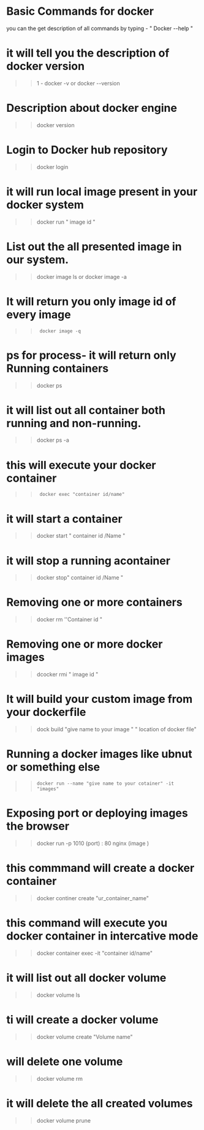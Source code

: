 # Basic Commands for docker 


you can the get  description of  all commands by typing - " Docker --help "

 # it will  tell you the description of docker version

>> 1 -	 docker -v or docker --version    					



#  Description about docker engine 

>> 	docker version 								



# Login to Docker hub repository

>> 	docker login 								


#  it will run local image present in your docker system

>> 	docker run  " image id "						


# List out the all presented image in our system. 

>> 	docker image ls  or    docker image -a    				



# It will return you only image id of every image
>>  	docker image -q								


# ps for process- it will return  only Running 	containers

>>   docker ps 								



#  it will list out all container both running and non-running.

>>  docker ps -a 								



# this will execute your docker container

>>  	docker exec "container id/name"						



# it will start a  container	

>> docker start  " container id /Name "					



# it will stop a running acontainer		

>>	docker stop" container id /Name "					



# Removing one or more containers
>>	docker rm ''Container id  "						



# Removing one or more docker images

>>	dcocker rmi  " image  id "						

	
  
# It will build your custom image from your dockerfile

>>   dock build  "give name to your image " " location of docker file"	



 # Running a docker images like ubnut or something else
 
 >> 	docker run --name "give name to your cotainer" -it   "images"		



# Exposing port or deploying images the browser

>>	docker run -p 1010 (port) : 80 nginx (image )				



# this commmand will create a docker container

>> 	docker continer create "ur_container_name"				



# this command will execute you docker container in intercative mode	

>>    docker container exec -it "container id/name"				



# it will list out all docker volume

>> 	docker volume  ls  							



# ti will create a docker volume

>>	docker volume create	"Volume name"					



# will delete one volume

>> 	docker volume rm 							



# it will delete the all created volumes

>> docker volume prune							



